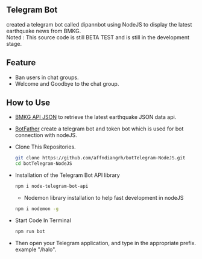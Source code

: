 ## Telegram Bot 
created a telegram bot called dipannbot using NodeJS to display the latest earthquake news from BMKG.\
Noted : This source code is still BETA TEST and is still in the development stage.

## Feature

- Ban users in chat groups.
- Welcome and Goodbye to the chat group.

## How to Use

- [BMKG API JSON](https://data.bmkg.go.id/) to retrieve the latest earthquake JSON data api.
- [BotFather](https://t.me/@BotFather) create a telegram bot and token bot which is used for bot connection with nodeJS.
- Clone This Repositories.
  
  ```bash
  git clone https://github.com/affndiangrh/botTelegram-NodeJS.git
  cd botTelegram-NodeJS
  ```

- Installation of the Telegram Bot API library

  ```bash
  npm i node-telegram-bot-api
  ```

  - Nodemon library installation to help fast development in nodeJS

  ```bash
  npm i nodemon -g
  ```

- Start Code In Terminal

  ```bash
  npm run bot
  ```

- Then open your Telegram application, and type in the appropriate prefix. example "/halo".
